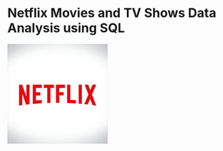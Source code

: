 # Netflix Movies and TV Shows Data Analysis using SQL
![Netflix logo](https://github.com/amit1804-hub/netflix-sql-project-/blob/main/netflix%20logo.jpeg)
